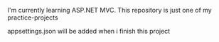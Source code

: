 I'm currently learning ASP.NET MVC. This repository is just one of my practice-projects

appsettings.json will be added when i finish this project
